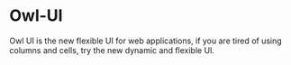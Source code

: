 # Owl-UI
Owl UI is the new flexible UI for web applications, if you are tired of using columns and cells, try the new dynamic and flexible UI.
